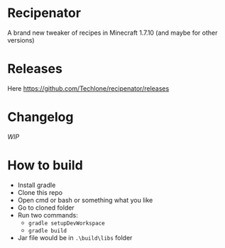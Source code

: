 # Recipenator
A brand new tweaker of recipes in Minecraft 1.7.10 (and maybe for other versions)

# Releases
Here https://github.com/Techlone/recipenator/releases

# Changelog
*WIP*

# How to build
* Install gradle
* Clone this repo
* Open cmd or bash or something what you like
* Go to cloned folder
* Run two commands:
  * `gradle setupDevWorkspace`
  * `gradle build`
* Jar file would be in `.\build\libs` folder
